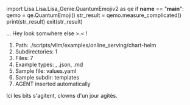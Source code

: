 
import Lisa.Lisa.Lisa_Genie.QuantumEmojiv2 as qe
if __name__ == "__main__":
  qemo = qe.QuantumEmoji()
  str_result = qemo.measure_complicated()
  print(str_result)
  exit(str_result)

... Hey look somwhere else >.< !

1. Path: ./scripts/vllm/examples/online_serving/chart-helm
2. Subdirectories: 1
3. Files: 7
4. Example types: , .json, .md
5. Sample file: values.yaml
6. Sample subdir: templates
7. AGENT inserted automatically

Ici les bits s'agitent, clowns d'un jour agités.
